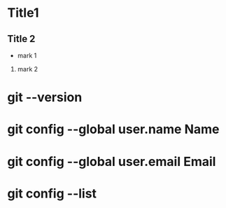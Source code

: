 # Title1
## Title 2
* mark 1
1. mark 2

# git --version
# git config --global user.name Name
# git config --global user.email Email
# git config --list

